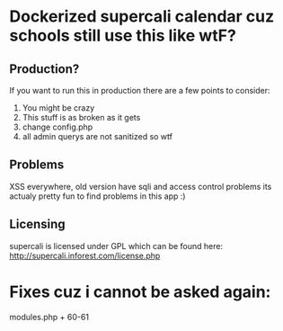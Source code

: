 # Dockerized supercali calendar cuz schools still use this like wtF?

## Production?

If you want to run this in production there are a few points to consider:

1. You might be crazy
2. This stuff is as broken as it gets
3. change config.php
4. all admin querys are not sanitized so wtf

## Problems

XSS everywhere, old version have sqli and access control problems its actualy pretty fun to find problems in this app :)

## Licensing

supercali is licensed under GPL which can be found here:
http://supercali.inforest.com/license.php

# Fixes cuz i cannot be asked again:

modules.php + 60-61